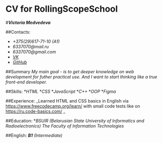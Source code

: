 # CV for RollingScopeSchool

#_**Victoria Medvedeva**_

##Contacts:
* _+375(29)617-71-10 (A1)_
* _6337070@mail.ru_
* _6337070@gmail.com_
* _[VK](https://vk.com/medvedeva903)_
* _[GitHub](https://github.com/victory-vi)_

##Summary
_My main goal - is to get deeper knowledge on web development for futher practical use. And I want to start thinking like a true front-end developer._

##Skills:
*_HTML_
*_CSS_
*_JavaScript_
*_C++_
*_OOP_
*_Figma_

##Experience:
_Learned HTML and CSS basics in English via https://www.freecodecamp.org/learn/ with small code tests like on https://ru.code-basics.com/ _

##Education:
*_*BSUIR (Belarusian State University of Informatics and Radioelectronics)*_
_The Faculty of Information Technologies_

##English:
_**B1** (Intermediate)_
